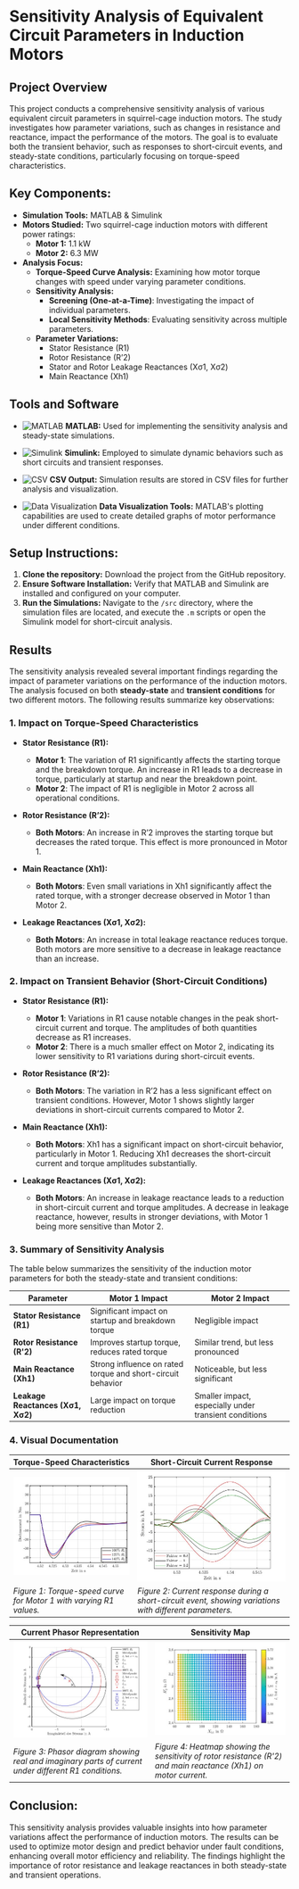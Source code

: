 # Sensitivity Analysis of Equivalent Circuit Parameters in Induction Motors

## Project Overview
This project conducts a comprehensive sensitivity analysis of various equivalent circuit parameters in squirrel-cage induction motors. The study investigates how parameter variations, such as changes in resistance and reactance, impact the performance of the motors. The goal is to evaluate both the transient behavior, such as responses to short-circuit events, and steady-state conditions, particularly focusing on torque-speed characteristics.

## Key Components:
- **Simulation Tools:** MATLAB & Simulink
- **Motors Studied:** Two squirrel-cage induction motors with different power ratings:
  - **Motor 1:** 1.1 kW
  - **Motor 2:** 6.3 MW
- **Analysis Focus:**
  - **Torque-Speed Curve Analysis:** Examining how motor torque changes with speed under varying parameter conditions.
  - **Sensitivity Analysis:** 
    - **Screening (One-at-a-Time)**: Investigating the impact of individual parameters.
    - **Local Sensitivity Methods**: Evaluating sensitivity across multiple parameters.
  - **Parameter Variations:**
    - Stator Resistance (R1)
    - Rotor Resistance (R’2)
    - Stator and Rotor Leakage Reactances (Xσ1, Xσ2)
    - Main Reactance (Xh1)

## Tools and Software

- ![MATLAB](https://img.shields.io/badge/MATLAB-R2023a-orange?style=flat-square&logo=mathworks&logoColor=white)
  **MATLAB:** Used for implementing the sensitivity analysis and steady-state simulations.

- ![Simulink](https://img.shields.io/badge/Simulink-R2023a-blue?style=flat-square&logo=mathworks&logoColor=white)
  **Simulink:** Employed to simulate dynamic behaviors such as short circuits and transient responses.

- ![CSV](https://img.shields.io/badge/CSV-Data%20Output-success?style=flat-square&logo=csv)
  **CSV Output:** Simulation results are stored in CSV files for further analysis and visualization.

- ![Data Visualization](https://img.shields.io/badge/Data%20Visualization-MATLAB%20Plots-yellow?style=flat-square&logo=plotly&logoColor=white)
  **Data Visualization Tools:** MATLAB's plotting capabilities are used to create detailed graphs of motor performance under different conditions.


## Setup Instructions:
1. **Clone the repository:** Download the project from the GitHub repository.
2. **Ensure Software Installation:** Verify that MATLAB and Simulink are installed and configured on your computer.
3. **Run the Simulations:** Navigate to the `/src` directory, where the simulation files are located, and execute the `.m` scripts or open the Simulink model for short-circuit analysis.
## Results

The sensitivity analysis revealed several important findings regarding the impact of parameter variations on the performance of the induction motors. The analysis focused on both **steady-state** and **transient conditions** for two different motors. The following results summarize key observations:

### 1. **Impact on Torque-Speed Characteristics**

- **Stator Resistance (R1):**
  - **Motor 1**: The variation of R1 significantly affects the starting torque and the breakdown torque. An increase in R1 leads to a decrease in torque, particularly at startup and near the breakdown point.
  - **Motor 2**: The impact of R1 is negligible in Motor 2 across all operational conditions.
  
- **Rotor Resistance (R’2):**
  - **Both Motors**: An increase in R’2 improves the starting torque but decreases the rated torque. This effect is more pronounced in Motor 1.
  
- **Main Reactance (Xh1):**
  - **Both Motors**: Even small variations in Xh1 significantly affect the rated torque, with a stronger decrease observed in Motor 1 than Motor 2.

- **Leakage Reactances (Xσ1, Xσ2):**
  - **Both Motors**: An increase in total leakage reactance reduces torque. Both motors are more sensitive to a decrease in leakage reactance than an increase.

### 2. **Impact on Transient Behavior (Short-Circuit Conditions)**

- **Stator Resistance (R1):**
  - **Motor 1**: Variations in R1 cause notable changes in the peak short-circuit current and torque. The amplitudes of both quantities decrease as R1 increases.
  - **Motor 2**: There is a much smaller effect on Motor 2, indicating its lower sensitivity to R1 variations during short-circuit events.

- **Rotor Resistance (R’2):**
  - **Both Motors**: The variation in R’2 has a less significant effect on transient conditions. However, Motor 1 shows slightly larger deviations in short-circuit currents compared to Motor 2.

- **Main Reactance (Xh1):**
  - **Both Motors**: Xh1 has a significant impact on short-circuit behavior, particularly in Motor 1. Reducing Xh1 decreases the short-circuit current and torque amplitudes substantially.

- **Leakage Reactances (Xσ1, Xσ2):**
  - **Both Motors**: An increase in leakage reactance leads to a reduction in short-circuit current and torque amplitudes. A decrease in leakage reactance, however, results in stronger deviations, with Motor 1 being more sensitive than Motor 2.

### 3. **Summary of Sensitivity Analysis**

The table below summarizes the sensitivity of the induction motor parameters for both the steady-state and transient conditions:

| Parameter          | Motor 1 Impact               | Motor 2 Impact               |
|--------------------|------------------------------|------------------------------|
| **Stator Resistance (R1)** | Significant impact on startup and breakdown torque | Negligible impact |
| **Rotor Resistance (R'2)** | Improves startup torque, reduces rated torque | Similar trend, but less pronounced |
| **Main Reactance (Xh1)**   | Strong influence on rated torque and short-circuit behavior | Noticeable, but less significant |
| **Leakage Reactances (Xσ1, Xσ2)** | Large impact on torque reduction | Smaller impact, especially under transient conditions |
  
### 4. **Visual Documentation**

| Torque-Speed Characteristics           | Short-Circuit Current Response       |
|-----------------------------------------|--------------------------------------|
| ![Torque-Speed Curve](Drehmoment.jpg)   | ![Short Circuit Current](Stoßstrom.jpg) |
| *Figure 1: Torque-speed curve for Motor 1 with varying R1 values.* | *Figure 2: Current response during a short-circuit event, showing variations with different parameters.* |

| Current Phasor Representation           | Sensitivity Map                      |
|-----------------------------------------|--------------------------------------|
| ![Current Phasor](Stromsrtskurve.jpg)   | ![Sensitivity Map](Widerstand_Einfluss.jpg) |
| *Figure 3: Phasor diagram showing real and imaginary parts of current under different R1 conditions.* | *Figure 4: Heatmap showing the sensitivity of rotor resistance (R'2) and main reactance (Xh1) on motor current.* |



## Conclusion:
This sensitivity analysis provides valuable insights into how parameter variations affect the performance of induction motors. The results can be used to optimize motor design and predict behavior under fault conditions, enhancing overall motor efficiency and reliability. The findings highlight the importance of rotor resistance and leakage reactances in both steady-state and transient operations.
